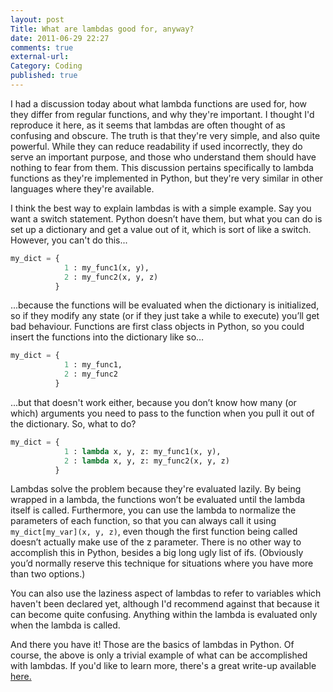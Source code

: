 ```yaml
---
layout: post
Title: What are lambdas good for, anyway?
date: 2011-06-29 22:27
comments: true
external-url:
Category: Coding
published: true
---
```

I had a discussion today about what lambda functions are used for, how they differ from regular functions, and why they're important. I thought I'd reproduce it here, as it seems that lambdas are often thought of as confusing and obscure. The truth is that they're very simple, and also quite powerful. While they can reduce readability if used incorrectly, they do serve an important purpose, and those who understand them should have nothing to fear from them. This discussion pertains specifically to lambda functions as they're implemented in Python, but they're very similar in other languages where they're available.<!-- PELICAN_END_SUMMARY -->

I think the best way to explain lambdas is with a simple example. Say you want a switch statement. Python doesn’t have them, but what you can do is set up a dictionary and get a value out of it, which is sort of like a switch. However, you can't do this...

``` python
my_dict = {
            1 : my_func1(x, y),
            2 : my_func2(x, y, z)
          }
```

...because the functions will be evaluated when the dictionary is initialized, so if they modify any state (or if they just take a while to execute) you’ll get bad behaviour. Functions are first class objects in Python, so you could insert the functions into the dictionary like so…

``` python
my_dict = {
            1 : my_func1,
            2 : my_func2
          }
```

...but that doesn't work either, because you don’t know how many (or which) arguments you need to pass to the function when you pull it out of the dictionary. So, what to do?

``` python
my_dict = {
            1 : lambda x, y, z: my_func1(x, y),
            2 : lambda x, y, z: my_func2(x, y, z)
          }
```

Lambdas solve the problem because they're evaluated lazily. By being wrapped in
a lambda, the functions won’t be evaluated until the lambda itself is called.
Furthermore, you can use the lambda to normalize the parameters of each
function, so that you can always call it using `my_dict[my_var](x, y, z)`, even though the first function being called doesn’t actually make use of the z parameter. There is no other way to accomplish this in Python, besides a big long ugly list of ifs. (Obviously you’d normally reserve this technique for situations where you have more than two options.)

You can also use the laziness aspect of lambdas to refer to variables which haven't been declared yet, although I'd recommend against that because it can become quite confusing. Anything within the lambda is evaluated only when the lambda is called. 

And there you have it! Those are the basics of lambdas in Python. Of course, the above is only a trivial example of what can be accomplished with lambdas.  If you'd like to learn more, there's a great write-up available <a title="Lambda functions in Python" href="http://www.secnetix.de/olli/Python/lambda_functions.hawk">here.</a>
